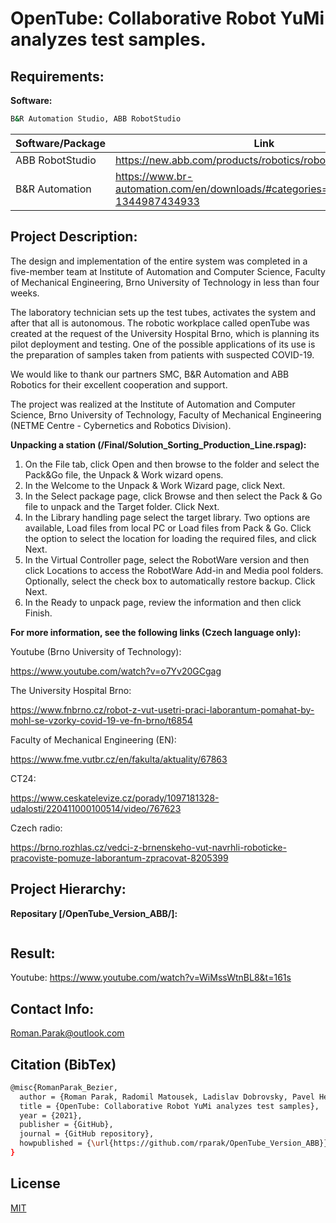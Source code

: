 # OpenTube: Collaborative Robot YuMi analyzes test samples.

## Requirements:

**Software:**
```bash
B&R Automation Studio, ABB RobotStudio
```

| Software/Package           | Link                                                                                  |
| -------------------------- | ------------------------------------------------------------------------------------- |
| ABB RobotStudio            | https://new.abb.com/products/robotics/robotstudio/downloads                           |
| B&R Automation             | https://www.br-automation.com/en/downloads/#categories=Software-1344987434933         |


## Project Description:

The design and implementation of the entire system was completed in a five-member team at Institute of Automation and Computer Science, Faculty of Mechanical Engineering, Brno University of Technology in less than four weeks.

The laboratory technician sets up the test tubes, activates the system and after that all is autonomous.  The robotic workplace called openTube was created at the request of the University Hospital Brno, which is planning its pilot deployment and testing. One of the possible applications of its use is the preparation of samples taken from patients with suspected COVID-19.

We would like to thank our partners SMC, B&R Automation and ABB Robotics for their excellent cooperation and support.

The project was realized at the Institute of Automation and Computer Science, Brno University of Technology, Faculty of Mechanical Engineering (NETME Centre - Cybernetics and Robotics Division).

**Unpacking a station (/Final/Solution_Sorting_Production_Line.rspag):**
1. On the File tab, click Open and then browse to the folder and select the Pack&Go file, the Unpack & Work wizard opens.
2. In the Welcome to the Unpack & Work Wizard page, click Next.
3. In the Select package page, click Browse and then select the Pack & Go file to unpack and the Target folder. Click Next.
4. In the Library handling page select the target library. Two options are available, Load files from local PC or Load files from Pack & Go. Click the option to select the location for loading the required files, and click Next.
5. In the Virtual Controller page, select the RobotWare version and then click Locations to access the RobotWare Add-in and Media pool folders. Optionally, select the check box to automatically restore backup. Click Next.
6. In the Ready to unpack page, review the information and then click Finish.

**For more information, see the following links (Czech language only):**

Youtube (Brno University of Technology): 

https://www.youtube.com/watch?v=o7Yv20GCgag

The University Hospital Brno: 

https://www.fnbrno.cz/robot-z-vut-usetri-praci-laborantum-pomahat-by-mohl-se-vzorky-covid-19-ve-fn-brno/t6854

Faculty of Mechanical Engineering (EN): 

https://www.fme.vutbr.cz/en/fakulta/aktuality/67863

CT24: 

https://www.ceskatelevize.cz/porady/1097181328-udalosti/220411000100514/video/767623

Czech radio:

https://brno.rozhlas.cz/vedci-z-brnenskeho-vut-navrhli-roboticke-pracoviste-pomuze-laborantum-zpracovat-8205399

## Project Hierarchy:

**Repositary [/OpenTube_Version_ABB/]:**
```bash

```

## Result:
Youtube: https://www.youtube.com/watch?v=WiMssWtnBL8&t=161s

## Contact Info:
Roman.Parak@outlook.com

## Citation (BibTex)
```bash
@misc{RomanParak_Bezier,
  author = {Roman Parak, Radomil Matousek, Ladislav Dobrovsky, Pavel Heriban, Zdenek Cejpek},
  title = {OpenTube: Collaborative Robot YuMi analyzes test samples},
  year = {2021},
  publisher = {GitHub},
  journal = {GitHub repository},
  howpublished = {\url{https://github.com/rparak/OpenTube_Version_ABB}}
}
```
## License
[MIT](https://choosealicense.com/licenses/mit/)
